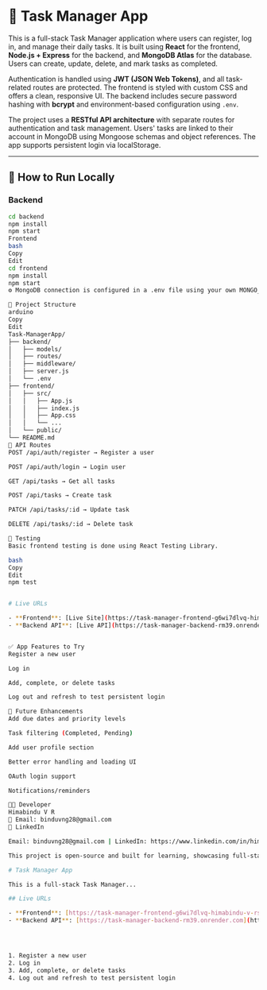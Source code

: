# 📝 Task Manager App

This is a full-stack Task Manager application where users can register, log in, and manage their daily tasks. It is built using **React** for the frontend, **Node.js + Express** for the backend, and **MongoDB Atlas** for the database. Users can create, update, delete, and mark tasks as completed.

Authentication is handled using **JWT (JSON Web Tokens)**, and all task-related routes are protected. The frontend is styled with custom CSS and offers a clean, responsive UI. The backend includes secure password hashing with **bcrypt** and environment-based configuration using `.env`.

The project uses a **RESTful API architecture** with separate routes for authentication and task management. Users' tasks are linked to their account in MongoDB using Mongoose schemas and object references. The app supports persistent login via localStorage.

---

## 🔧 How to Run Locally

### Backend

```bash
cd backend
npm install
npm start
Frontend
bash
Copy
Edit
cd frontend
npm install
npm start
⚙️ MongoDB connection is configured in a .env file using your own MONGO_URI and JWT_SECRET.

📁 Project Structure
arduino
Copy
Edit
Task-ManagerApp/
├── backend/
│   ├── models/
│   ├── routes/
│   ├── middleware/
│   ├── server.js
│   └── .env
├── frontend/
│   ├── src/
│   │   ├── App.js
│   │   ├── index.js
│   │   ├── App.css
│   │   └── ...
│   └── public/
└── README.md
📡 API Routes
POST /api/auth/register → Register a user

POST /api/auth/login → Login user

GET /api/tasks → Get all tasks

POST /api/tasks → Create task

PATCH /api/tasks/:id → Update task

DELETE /api/tasks/:id → Delete task

🧪 Testing
Basic frontend testing is done using React Testing Library.

bash
Copy
Edit
npm test


# Live URLs

- **Frontend**: [Live Site](https://task-manager-frontend-g6wi7dlvq-himabindu-v-rs-projects.vercel.app)
- **Backend API**: [Live API](https://task-manager-backend-rm39.onrender.com)


✅ App Features to Try
Register a new user

Log in

Add, complete, or delete tasks

Log out and refresh to test persistent login

🌟 Future Enhancements
Add due dates and priority levels

Task filtering (Completed, Pending)

Add user profile section

Better error handling and loading UI

OAuth login support

Notifications/reminders

👩‍💻 Developer
Himabindu V R
📧 Email: binduvng28@gmail.com
🔗 LinkedIn

Email: binduvng28@gmail.com | LinkedIn: https://www.linkedin.com/in/himabindu-v-r-b34033222/

This project is open-source and built for learning, showcasing full-stack development skills, and further enhancements.

# Task Manager App

This is a full-stack Task Manager...

## Live URLs

- **Frontend**: [https://task-manager-frontend-g6wi7dlvq-himabindu-v-rs-projects.vercel.app](https://task-manager-frontend-g6wi7dlvq-himabindu-v-rs-projects.vercel.app)
- **Backend API**: [https://task-manager-backend-rm39.onrender.com](https://task-manager-backend-rm39.onrender.com)




1. Register a new user
2. Log in
3. Add, complete, or delete tasks
4. Log out and refresh to test persistent login






